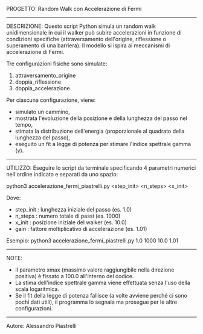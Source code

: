 PROGETTO: Random Walk con Accelerazione di Fermi

-----------

DESCRIZIONE:
Questo script Python simula un random walk unidimensionale in cui il walker può subire accelerazioni in funzione di condizioni specifiche (attraversamento dell'origine, riflessione o superamento di una barriera).
Il modello si ispira ai meccanismi di accelerazione di Fermi.

Tre configurazioni fisiche sono simulate:
1. attraversamento_origine
2. doppia_riflessione
3. doppia_accelerazione

Per ciascuna configurazione, viene:
- simulato un cammino,
- mostrata l'evoluzione della posizione e della lunghezza del passo nel tempo,
- stimata la distribuzione dell'energia (proporzionale al quadrato della lunghezza del passo),
- eseguito un fit a legge di potenza per stimare l'indice spettrale gamma (γ).

-----------

UTILIZZO:
Eseguire lo script da terminale specificando 4 parametri numerici nell'ordine indicato e separati da uno spazio:

python3 accelerazione_fermi_piastrelli.py <step_init> <n_steps> <x_init> <gain>

Dove:
- step_init : lunghezza iniziale del passo (es. 1.0)
- n_steps   : numero totale di passi (es. 1000)
- x_init    : posizione iniziale del walker (es. 10.0)
- gain      : fattore moltiplicativo di accelerazione (es. 1.01)

Esempio:
python3 accelerazione_fermi_piastrelli.py 1.0 1000 10.0 1.01

-----------

NOTE:
- Il parametro xmax (massimo valore raggiungibile nella direzione positiva) è fissato a 100.0 all'interno del codice.
- La stima dell'indice spettrale gamma viene effettuata senza l'uso della scala logaritmica.
- Se il fit della legge di potenza fallisce (a volte avviene perché ci sono pochi dati utili), il programma lo segnala ma prosegue per le altre configurazioni.


------
Autore:
Alessandro Piastrelli


